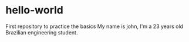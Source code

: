 # hello-world
First repository to practice the basics
My name is john, I'm a 23 years old Brazilian engineering student.
